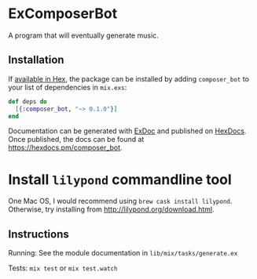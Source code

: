 # ExComposerBot

A program that will eventually generate music.

## Installation

If [available in Hex](https://hex.pm/docs/publish), the package can be installed
by adding `composer_bot` to your list of dependencies in `mix.exs`:

```elixir
def deps do
  [{:composer_bot, "~> 0.1.0"}]
end
```

Documentation can be generated with [ExDoc](https://github.com/elixir-lang/ex_doc)
and published on [HexDocs](https://hexdocs.pm). Once published, the docs can
be found at <https://hexdocs.pm/composer_bot>.

# Install `lilypond` commandline tool

One Mac OS, I would recommend using `brew cask install lilypond`. Otherwise,
try installing from <http://lilypond.org/download.html>.

## Instructions

Running: See the module documentation in `lib/mix/tasks/generate.ex`

Tests: `mix test` or `mix test.watch`
